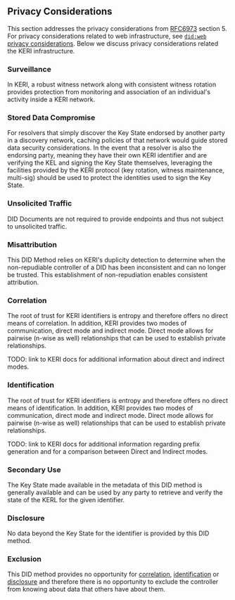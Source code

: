 ## Privacy Considerations
This section addresses the privacy considerations from [RFC6973](https://datatracker.ietf.org/doc/html/rfc6973) section 5.
For privacy considerations related to web infrastructure, see [`did:web` privacy considerations](https://w3c-ccg.github.io/did-method-web/#security-and-privacy-considerations).
Below we discuss privacy considerations related the KERI infrastructure.

### Surveillance
In KERI, a robust witness network along with consistent witness rotation provides protection from monitoring and association of
an individual's activity inside a KERI network.

### Stored Data Compromise

For resolvers that simply discover the Key State endorsed by another party in a discovery network, caching policies
of that network would guide stored data security considerations.  In the event that a resolver is also the endorsing party,
meaning they have their own KERI identifier and are verifying the KEL and signing the Key State themselves, leveraging the
facilities provided by the KERI protocol (key rotation, witness maintenance, multi-sig) should be used to protect the identities
used to sign the Key State.

### Unsolicited Traffic

DID Documents are not required to provide endpoints and thus not subject to unsolicited traffic.

### Misattribution

This DID Method relies on KERI's duplicity detection to determine when the non-repudiable controller of a DID
has been inconsistent and can no longer be trusted.  This establishment of non-repudiation enables consistent attribution.

### Correlation

The root of trust for KERI identifiers is entropy and therefore offers no direct means of correlation.  In addition, KERI provides
two modes of communication, direct mode and indirect mode.  Direct mode allows for pairwise (n-wise as well) relationships that
can be used to establish private relationships.

TODO: link to KERI docs for additional information about direct and indirect modes.

### Identification

The root of trust for KERI identifiers is entropy and therefore offers no direct means of identification.  In addition, KERI provides
two modes of communication, direct mode and indirect mode.  Direct mode allows for pairwise (n-wise as well) relationships that
can be used to establish private relationships.

TODO: link to KERI docs for additional information regarding prefix generation and for a comparison between Direct and Indirect modes.

### Secondary Use

The Key State made available in the metadata of this DID method is generally available and can be used by any party
to retrieve and verify the state of the KERL for the given identifier.

### Disclosure

No data beyond the Key State for the identifier is provided by this DID method.

### Exclusion

This DID method provides no opportunity for [correlation](#correlation), [identification](#identification) or
[disclosure](#disclosure) and therefore there is no opportunity to exclude the controller from knowing about data that others have
about them.